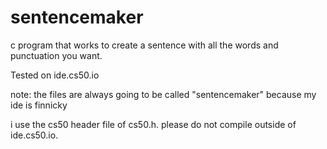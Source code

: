 # sentencemaker
c program that works to create a sentence with all the words and punctuation you want.

Tested on ide.cs50.io



note: the files are always going to be called "sentencemaker" because my ide is finnicky

i use the cs50 header file of cs50.h. please do not compile outside of ide.cs50.io. 

